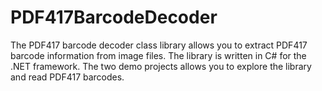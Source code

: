 # PDF417BarcodeDecoder
The PDF417 barcode decoder class library allows you to extract PDF417 barcode information from image files. The library is written in C# for the .NET framework. The two demo projects allows you to explore the library and read PDF417 barcodes.
